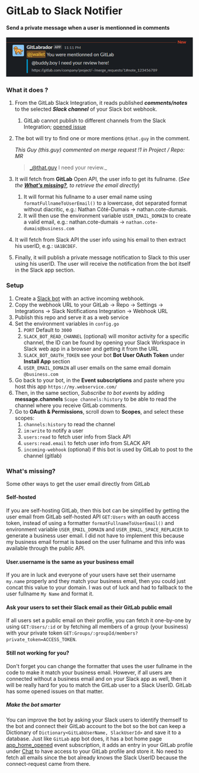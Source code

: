 # GitLab to Slack Notifier
#### Send a private message when a user is mentionned in comments

![preview](./215661429-dd1b2944-4b9f-46a0-9d87-f06c4f05f5f9.png)

### What it does ?
1. From the GitLab Slack Integration, it reads published ***comments/notes*** to the selected ***Slack channel*** of your Slack bot webhook.
     1. GitLab cannot publish to different channels from the Slack Integration; [opened issue](https://gitlab.com/gitlab-org/gitlab/-/issues/12895)
1. The bot will try to find one or more mentions `@that.guy` in the comment.

    _This Guy (this.guy) commented on merge request !1 in Project / Repo: MR_
    >    _@that.guy I need your review._

1. It will fetch from **GitLab** Open API, the user info to get its fullname. (_See the [**What's missing?**](#whats-missing), to retrieve the email directly_)
   1. It will format his fullname to a user email name using `formatFullnameToUserEmail()` to a lowercase, dot separated format without diacritic, e.g.: Nathan Côté-Dumais → nathan.cote-dumais.
   1. It will then use the environment variable `USER_EMAIL_DOMAIN` to create a valid email, e.g.: nathan.cote-dumais → `nathan.cote-dumais@business.com`
1. It will fetch from Slack API the user info using his email to then extract his userID, e.g.: `UA1BCDEF`.
1. Finally, it will publish a private message notification to Slack to this user using his userID. The user will receive the notification from the bot itself in the Slack app section. 

### Setup
1. Create a [Slack bot](https://api.slack.com/apps) with an active incoming webhook.
1. Copy the webhook URL to your GitLab → Repo → Settings → Integrations → Slack Notifications Integration → Webhook URL
1. Publish this repo and serve it as a web service
1. Set the environment variables in `config.go`
    1. `PORT` Default to `3000`
    1. `SLACK_BOT_READ_CHANNEL` (optional) will monitor activity for a specific channel, the ID can be found by opening your Slack Workspace in Slack web app in a browser and getting it from the URL
    1. `SLACK_BOT_OAUTH_TOKEN` see your bot **Bot User OAuth Token** under **Install App** section
    1. `USER_EMAIL_DOMAIN` all user emails on the same email domain `@business.com`
1. Go back to your bot, in the **Event subscriptions** and paste where you host this app `https://my.webservice.com/`
1. Then, in the same section, _Subscribe to bot events_ by adding **message.channels** `Scope channels:history` to be able to read the channel where you receive GitLab comments.
1. Go to **OAuth & Permissions**, scroll down to **Scopes**, and select these scopes:
    1. `channels:history` to read the channel
    1. `im:write` to notify a user
    1. `users:read` to fetch user info from Slack API
    1. `users:read.email` to fetch user info from SLACK API
    1. `incoming-webhook` (optional) if this bot is used by GitLab to post to the channel (gitlab) 
### What's missing?
Some other ways to get the user email directly from GitLab
#### Self-hosted
If you are self-hosting GitLab, then this bot can be simplified by getting the user email from GitLab self-hosted API `GET:Users` with an oauth access token, instead of using a formatter `formatFullnameToUserEmail()` and environment variable `USER_EMAIL_DOMAIN` and `USER_EMAIL_SPACE_REPLACER` to generate a business user email. I did not have to implement this because my business email format is based on the user fullname and this info was available through the public API.
#### User.username is the same as your business email
If you are in luck and everyone of your users have set their username `my.name` properly and they match your business email, then you could just concat this value to your domain. I was out of luck and had to fallback to the user fullname `My Name` and format it.
#### Ask your users to set their Slack email as their GitLab public email
If all users set a public email on their profile, you can fetch it one-by-one by using `GET:Users/:id` or by fetching all members of a group (your business) with your private token `GET:Groups/:groupId/members?private_token=ACCESS_TOKEN`.
#### Still not working for you?
Don't forget you can change the formatter that uses the user fullname in the code to make it match your business email. However, if all users are connected without a business email and on your Slack app as well, then it will be really hard for you to match the GitLab user to a Slack UserID. GitLab has some opened issues on that matter. 
##### Make the bot smarter
You can improve the bot by asking your Slack users to identify themself to the bot and connect their GitLab account to the bot so the bot can keep a Dictionary of `Dictionary<GitLabUserName, SlackUserId>` and save it to a database. Just like `GitLab` app bot does, it has a bot home page [app_home_opened](https://api.slack.com/events/app_home_opened) event subscription, it adds an entry in your GitLab profile under [Chat](https://gitlab.com/-/profile/chat_names) to have access to your GitLab profile and store it. No need to fetch all emails since the bot already knows the Slack UserID because the connect-request came from there.
